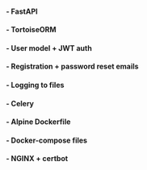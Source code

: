 
#### - FastAPI
#### - TortoiseORM
#### - User model + JWT auth
#### - Registration + password reset emails
#### - Logging to files
#### - Celery
#### - Alpine Dockerfile
#### - Docker-compose files
#### - NGINX + certbot


